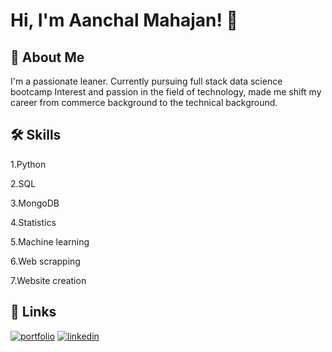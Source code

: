 
# Hi, I'm Aanchal Mahajan! 👋


## 🚀 About Me
I'm a passionate leaner.
Currently pursuing full stack data science bootcamp
Interest and passion in the field of technology, made me shift my career from commerce background to the technical background.


## 🛠 Skills
1.Python

2.SQL

3.MongoDB

4.Statistics

5.Machine learning

6.Web scrapping

7.Website creation



## 🔗 Links
[![portfolio](https://img.shields.io/badge/my_portfolio-000?style=for-the-badge&logo=ko-fi&logoColor=white)](https://replit.com/@AanchalMahajan)
[![linkedin](https://img.shields.io/badge/linkedin-0A66C2?style=for-the-badge&logo=linkedin&logoColor=white)](https://www.linkedin.com/in/aanchal-mahajan-39a439190/)


